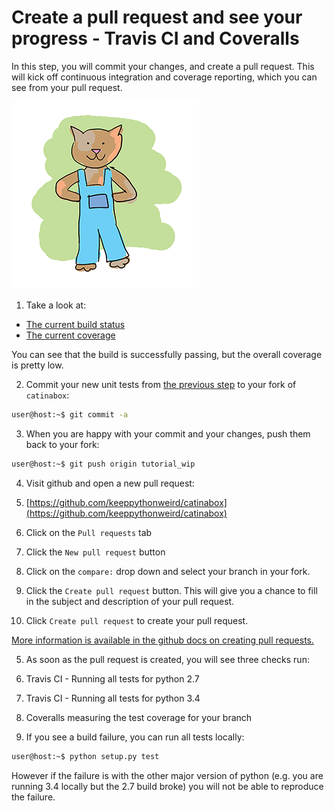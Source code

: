 # Create a pull request and see your progress - Travis CI and Coveralls

In this step, you will commit your changes, and create a pull request. This
will kick off continuous integration and coverage reporting, which you can
see from your pull request.

![coveralls](../pics/coveralls.png)

1. Take a look at:
  * [The current build status](https://travis-ci.org/keeppythonweird/catinabox)
  * [The current coverage](https://coveralls.io/github/keeppythonweird/catinabox?branch=master)
  
  You can see that the build is successfully passing, but the overall coverage
  is pretty low.
  
2. Commit your new unit tests from [the previous step](./2-simple_function.md)
  to your fork of `catinabox`:
  
  ```bash
  user@host:~$ git commit -a
  ```
3. When you are happy with your commit and your changes, push them back to your
   fork:
   
  ```bash
  user@host:~$ git push origin tutorial_wip
  ```

4. Visit github and open a new pull request:

  1. [https://github.com/keeppythonweird/catinabox](https://github.com/keeppythonweird/catinabox)
  2. Click on the `Pull requests` tab
  3. Click the `New pull request` button
  4. Click on the `compare:` drop down and select your branch in your fork.
  5. Click the `Create pull request` button. This will give you a chance to
     fill in the subject and description of your pull request.
  6. Click `Create pull request` to create your pull request.
  
  [More information is available in the github docs on creating pull requests.](https://help.github.com/articles/creating-a-pull-request/)

5. As soon as the pull request is created, you will see three checks run:
  
  1. Travis CI - Running all tests for python 2.7
  2. Travis CI - Running all tests for python 3.4
  3. Coveralls measuring the test coverage for your branch

6. If you see a build failure, you can run all tests locally:

  ```bash
  user@host:~$ python setup.py test
  ```
  
  However if the failure is with the other major version of python (e.g.
  you are running 3.4 locally but the 2.7 build broke) you will not be able
  to reproduce the failure.
  
